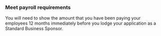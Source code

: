 ### Meet payroll requirements
You will need to show the amount that you have been paying your employees 12 months immediately before you lodge your application as a Standard Business Sponsor. 
